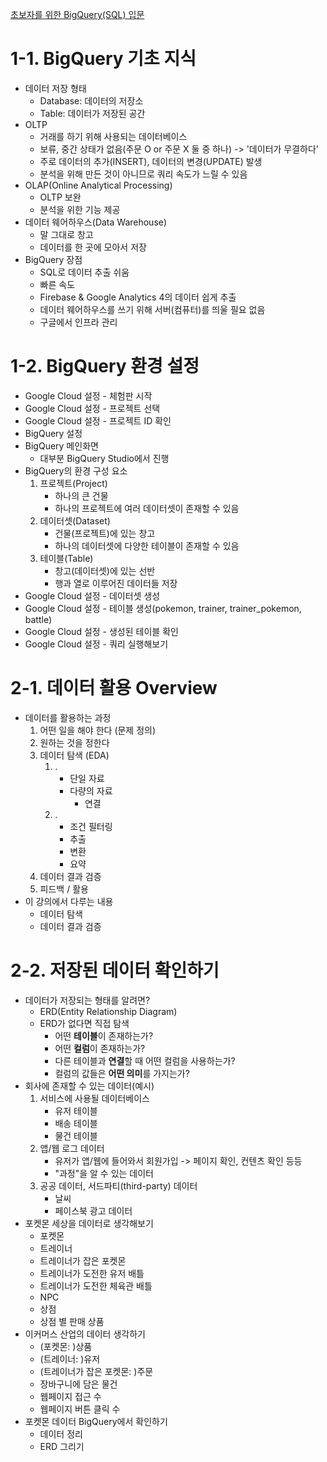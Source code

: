 [초보자를 위한 BigQuery(SQL) 입문](https://www.inflearn.com/course/%EC%B4%88%EB%B3%B4%EC%9E%90%EB%A5%BC-%EC%9C%84%ED%95%9C-%EB%B9%85%EC%BF%BC%EB%A6%AC-sql-%EC%9E%85%EB%AC%B8/dashboard)
# 1-1. BigQuery 기초 지식
- 데이터 저장 형태
    - Database: 데이터의 저장소
    - Table: 데이터가 저장된 공간
- OLTP
    - 거래를 하기 위해 사용되는 데이터베이스
    - 보류, 중간 상태가 없음(주문 O or 주문 X 둘 중 하나)
    -> '데이터가 무결하다'
    - 주로 데이터의 추가(INSERT), 데이터의 변경(UPDATE) 발생
    - 분석을 위해 만든 것이 아니므로 쿼리 속도가 느릴 수 있음
- OLAP(Online Analytical Processing)
    - OLTP 보완
    - 분석을 위한 기능 제공
- 데이터 웨어하우스(Data Warehouse)
    - 말 그대로 창고
    - 데이터를 한 곳에 모아서 저장
- BigQuery 장점
    - SQL로 데이터 추출 쉬움
    - 빠른 속도
    - Firebase & Google Analytics 4의 데이터 쉽게 추출
    - 데이터 웨어하우스를 쓰기 위해 서버(컴퓨터)를 띄울 필요 없음
    - 구글에서 인프라 관리

# 1-2. BigQuery 환경 설정
- Google Cloud 설정 - 체험판 시작
- Google Cloud 설정 - 프로젝트 선택
- Google Cloud 설정 - 프로젝트 ID 확인
- BigQuery 설정
- BigQuery 메인화면
    - 대부분 BigQuery Studio에서 진행
- BigQuery의 환경 구성 요소
    1. 프로젝트(Project)
        - 하나의 큰 건물
        - 하나의 프로젝트에 여러 데이터셋이 존재할 수 있음
    1. 데이터셋(Dataset)
        - 건물(프로젝트)에 있는 창고
        - 하나의 데이터셋에 다양한 테이블이 존재할 수 있음
    1. 테이블(Table)
        - 창고(데이터셋)에 있는 선반
        - 행과 열로 이루어진 데이터들 저장
- Google Cloud 설정 - 데이터셋 생성
- Google Cloud 설정 - 테이블 생성(pokemon, trainer, trainer_pokemon, battle)
- Google Cloud 설정 - 생성된 테이블 확인
- Google Cloud 설정 - 쿼리 실행해보기

# 2-1. 데이터 활용 Overview
- 데이터를 활용하는 과정
    1. 어떤 일을 해야 한다 (문제 정의)
    1. 원하는 것을 정한다
    1. 데이터 탐색 (EDA)
        1. .
            - 단일 자료
            - 다량의 자료
                - 연결
        1. .
            - 조건 필터링
            - 추출
            - 변환
            - 요약
    1. 데이터 결과 검증
    1. 피드백 / 활용
- 이 강의에서 다루는 내용
    - 데이터 탐색
    - 데이터 결과 검증

# 2-2. 저장된 데이터 확인하기
- 데이터가 저장되는 형태를 알려면?
    - ERD(Entity Relationship Diagram)
    - ERD가 없다면 직접 탐색
        - 어떤 **테이블**이 존재하는가?
        - 어떤 **컬럼**이 존재하는가?
        - 다른 테이블과 **연결**할 때 어떤 컬럼을 사용하는가?
        - 컬럼의 값들은 **어떤 의미**를 가지는가?
- 회사에 존재할 수 있는 데이터(예시)
    1. 서비스에 사용될 데이터베이스
        - 유저 테이블
        - 배송 테이블
        - 물건 테이블
    1. 앱/웹 로그 데이터
        - 유저가 앱/웹에 들어와서 회원가입 -> 페이지 확인, 컨텐츠 확인 등등
        - "과정"을 알 수 있는 데이터
    1. 공공 데이터, 서드파티(third-party) 데이터
        - 날씨
        - 페이스북 광고 데이터
- 포켓몬 세상을 데이터로 생각해보기
    - 포켓몬
    - 트레이너
    - 트레이너가 잡은 포켓몬
    - 트레이너가 도전한 유저 배틀
    - 트레이너가 도전한 체육관 배틀
    - NPC
    - 상점
    - 상점 별 판매 상품
- 이커머스 산업의 데이터 생각하기
    - (포켓몬: )상품
    - (트레이너: )유저
    - (트레이너가 잡은 포켓몬: )주문
    - 장바구니에 담은 물건
    - 웹페이지 접근 수
    - 웹페이지 버튼 클릭 수
- 포켓몬 데이터 BigQuery에서 확인하기
    - 데이터 정리
    - ERD 그리기
